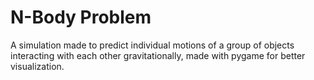 # N-Body Problem
A simulation made to predict individual motions of a group of objects interacting with each other gravitationally, made with pygame for better visualization.
